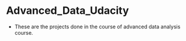 # Advanced_Data_Udacity
- These are the projects done in the course of advanced data analysis course.
